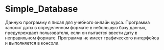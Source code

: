 # Simple_Database
Данную программу я писал для учебного онлайн курса.  Программа заносит даты в определенном формате в небольшую базу данных, предупреждает пользователя, если он пытается ввести дату в неправильном формате. Программа не имеет графического интерфейса и выполняется в консоли. 

